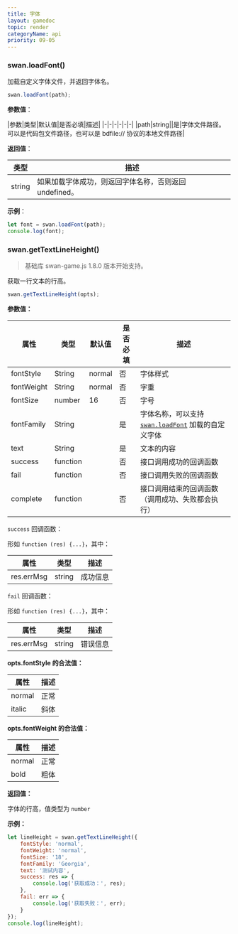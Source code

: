 ```yaml
---
title: 字体
layout: gamedoc
topic: render
categoryName: api
priority: 09-05
---
```


### swan.loadFont()

加载自定义字体文件，并返回字体名。

```js
swan.loadFont(path);
```

**参数值**：

|参数|类型|默认值|是否必填|描述|
|-|-|-|-|-|-|
|path|string||是|字体文件路径。可以是代码包文件路径，也可以是 bdfile:// 协议的本地文件路径|


**返回值**：

|类型|描述|
|-|-|
|string|如果加载字体成功，则返回字体名称，否则返回 undefined。|


**示例**：

```js
let font = swan.loadFont(path);
console.log(font);
```

### swan.getTextLineHeight()

> 基础库 swan-game.js 1.8.0 版本开始支持。

获取一行文本的行高。

```js
swan.getTextLineHeight(opts);
```

**参数值：**

|属性|类型|默认值|是否必填|描述|
|-|-|-|-|-|
|fontStyle|String|normal|否|字体样式|
|fontWeight|String|normal|否|字重|
|fontSize|number|16|否|字号|
|fontFamily|String||是|字体名称，可以支持 [`swan.loadFont`](#swan-loadFont) 加载的自定义字体|
|text|String||是|文本的内容|
|success|function||否|接口调用成功的回调函数|
|fail|function||否|	接口调用失败的回调函数|
|complete|function||否|接口调用结束的回调函数（调用成功、失败都会执行）|

`success` 回调函数：

形如 `function (res) {...}`，其中：

|属性|类型|描述|
|-|-|-|
|res.errMsg|string|成功信息|

`fail` 回调函数：

形如 `function (res) {...}`，其中：

|属性|类型|描述|
|-|-|-|
|res.errMsg|string|错误信息|

**opts.fontStyle 的合法值：**

|属性|描述|
|-|-|
|normal|正常|
|italic|斜体|

**opts.fontWeight 的合法值：**

|属性|描述|
|-|-|
|normal|正常|
|bold|粗体|

**返回值：**

字体的行高，值类型为 `number`

**示例：**

```js
let lineHeight = swan.getTextLineHeight({
    fontStyle: 'normal',
    fontWeight: 'normal',
    fontSize: '18',
    fontFamily: 'Georgia',
    text: '测试内容',
    success: res => {
        console.log('获取成功：', res);
    },
    fail: err => {
        console.log('获取失败：', err);
    }
});
console.log(lineHeight);
```